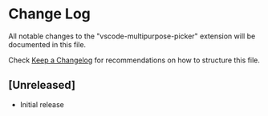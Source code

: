 # Change Log

All notable changes to the "vscode-multipurpose-picker" extension will be documented in this file.

Check [Keep a Changelog](http://keepachangelog.com/) for recommendations on how to structure this file.

## [Unreleased]

- Initial release